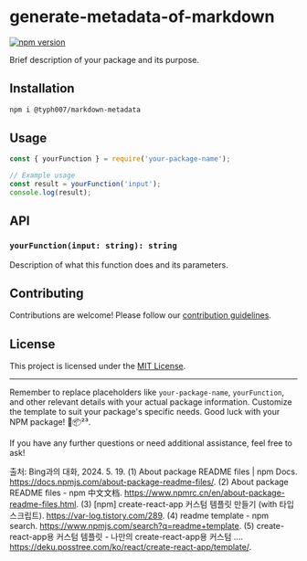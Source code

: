 # generate-metadata-of-markdown

[![npm version](https://badge.fury.io/js/@typh007%2Fmarkdown-metadata.svg)](https://badge.fury.io/js/@typh007%2Fmarkdown-metadata)

Brief description of your package and its purpose.

## Installation

```bash
npm i @typh007/markdown-metadata
```

## Usage

```javascript
const { yourFunction } = require('your-package-name');

// Example usage
const result = yourFunction('input');
console.log(result);
```

## API

### `yourFunction(input: string): string`

Description of what this function does and its parameters.

## Contributing

Contributions are welcome! Please follow our [contribution guidelines](CONTRIBUTING.md).

## License

This project is licensed under the [MIT License](LICENSE).

---

Remember to replace placeholders like `your-package-name`, `yourFunction`, and other relevant details with your actual package information. Customize the template to suit your package's specific needs. Good luck with your NPM package! 🚀📦²³.

If you have any further questions or need additional assistance, feel free to ask!

출처: Bing과의 대화, 2024. 5. 19.
(1) About package README files | npm Docs. https://docs.npmjs.com/about-package-readme-files/.
(2) About package README files - npm 中文文档. https://www.npmrc.cn/en/about-package-readme-files.html.
(3) [npm] create-react-app 커스텀 템플릿 만들기 (with 타입스크립트). https://var-log.tistory.com/289.
(4) readme template - npm search. https://www.npmjs.com/search?q=readme+template.
(5) create-react-app용 커스텀 템플릿 - 나만의 create-react-app용 커스텀 .... https://deku.posstree.com/ko/react/create-react-app/template/.